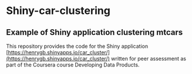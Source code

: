 Shiny-car-clustering
====================

Example of Shiny application clustering mtcars 
----------------------------------------------

This repository provides the code for the Shiny application 
[https://henrygb.shinyapps.io/car_cluster/](https://henrygb.shinyapps.io/car_cluster/) 
written for peer assessment as part of the Coursera course 
Developing Data Products.

 